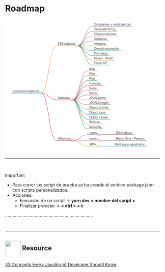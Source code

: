 # Roadmap

![](./raodmap.png)

---

<br/>

> [!important]
>
> - Para correr los script de prueba se ha creado el archivo package.json con scripts personalizados.
> - Acciones:
>   - Ejecución de un script -> **yarn dev < nombre del script >**
>   - Finalizar proceso -> **< ctrl > + c**
>
> .......................................................................

<br/>

---

## <img  align= center width=50px height=50px src="https://media4.giphy.com/media/3hoLIVAJYkz6T0Ichp/giphy.gif?cid=6c09b952m4j3poopinf91rquev6qy4e8avu0bflq1e0vh4gp&ep=v1_internal_gif_by_id&rid=giphy.gif&ct=s"> Resource

[33 Concepts Every JavaScript Developer Should Know](https://github.com/leonardomso/33-js-concepts)
